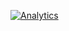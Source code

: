 [![Analytics](https://ga-beacon.appspot.com/UA-70070589-2/ymonye/SmoothieCartManager?pixel)](https://github.com/ymonye/SmoothieCartManager)
